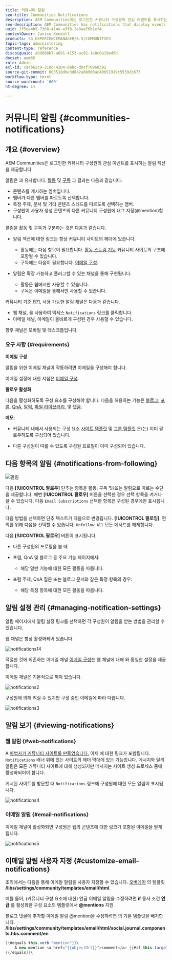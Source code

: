 ```yaml
---
title: 커뮤니티 알림
seo-title: Communities Notifications
description: AEM Communities에는 로그인한 커뮤니티 구성원의 관심 이벤트를 표시하는 알림이 있습니다.
seo-description: AEM Communities has notifications that display events of interest to the signed-in community member
uuid: 2f5ea4b5-7308-414e-a3f8-2e8aa76b1ef4
contentOwner: Janice Kendall
products: SG_EXPERIENCEMANAGER/6.5/COMMUNITIES
topic-tags: administering
content-type: reference
discoiquuid: ab9088b7-a691-4153-ac82-1e8c0a19ed5d
docset: aem65
role: Admin
exl-id: cadb62c9-210d-4204-8abc-d0cf70960392
source-git-commit: 603518dbe3d842a08900ac40651919c55392b573
workflow-type: tm+mt
source-wordcount: '609'
ht-degree: 1%

---
```


# 커뮤니티 알림 {#communities-notifications}

## 개요 {#overview}

AEM Communities은 로그인한 커뮤니티 구성원의 관심 이벤트를 표시하는 알림 섹션을 제공합니다.

알림은 과 유사합니다. [활동](/help/communities/essentials-activities.md) 및 [구독](/help/communities/subscriptions.md) 그 결과는 다음과 같습니다.

* 콘텐츠를 게시하는 멤버입니다.
* 멤버가 다른 멤버를 따르도록 선택합니다.
* 특정 주제, 문서 및 기타 콘텐츠 스레드를 따르도록 선택하는 멤버.
* 구성원이 사용자 생성 콘텐츠의 다른 커뮤니티 구성원에 태그 지정(@mention)합니다.

알림을 활동 및 구독과 구분하는 것은 다음과 같습니다.

* 알림 섹션에 대한 링크는 항상 커뮤니티 사이트의 헤더에 있습니다.

   * 활동에는 다음 항목이 필요합니다. [활동 스트림 기능](/help/communities/functions.md#activity-stream-function) 커뮤니티 사이트의 구조에 포함될 수 있습니다.
   * 구독에는 다음이 필요합니다. [이메일 구성](/help/communities/email.md).

* 알림은 확장 가능하고 플러그할 수 있는 채널을 통해 구현됩니다.

   * 활동은 웹에서만 사용할 수 있습니다.
   * 구독은 이메일을 통해서만 사용할 수 있습니다.

커뮤니티 기준 [FP1](/help/communities/deploy-communities.md#latestfeaturepack), 사용 가능한 알림 채널은 다음과 같습니다.

* 웹 채널, 을 사용하여 액세스 `Notifications` 링크를 클릭합니다.
* 이메일 채널, 이메일이 올바르게 구성된 경우 사용할 수 있습니다.

향후 채널은 모바일 및 데스크톱입니다.

### 요구 사항 {#requirements}

**이메일 구성**

알림을 위한 이메일 채널이 작동하려면 이메일을 구성해야 합니다.

이메일 설정에 대한 지침은 [이메일 구성](/help/communities/analytics.md).

**팔로우 활성화**

다음을 활성화하도록 구성 요소를 구성해야 합니다. 다음을 허용하는 기능은 [블로그](/help/communities/blog-feature.md), [포럼](/help/communities/forum.md), [QnA](/help/communities/working-with-qna.md), [달력](/help/communities/calendar.md), [파일 라이브러리](/help/communities/file-library.md), 및 [댓글](/help/communities/comments.md).

**메모**:

* 커뮤니티 내에서 사용되는 구성 요소 [사이트 템플릿](/help/communities/sites.md) 및 [그룹 템플릿](/help/communities/tools-groups.md) 은(는) 이미 팔로우하도록 구성되어 있습니다.

* 다른 구성원이 따를 수 있도록 구성원 프로필이 이미 구성되어 있습니다.

## 다음 항목의 알림 {#notifications-from-following}

![알림](assets/notifications.png)

다음 **[!UICONTROL 팔로우]** 단추는 항목을 활동, 구독 및/또는 알림으로 따르는 수단을 제공합니다. 매번 **[!UICONTROL 팔로우]** 버튼을 선택한 경우 선택 항목을 켜거나 끌 수 있습니다. 다음 `Email Subscriptions` 선택한 항목은 구성된 경우에만 표시됩니다.

다음 방법을 선택하면 단추 텍스트가 다음으로 변경됩니다. **[!UICONTROL 팔로잉]**. 편의를 위해 다음을 선택할 수 있습니다. `Unfollow All` 모든 메서드를 해제합니다.

다음 **[!UICONTROL 팔로우]** 버튼이 표시됩니다.

* 다른 구성원의 프로필을 볼 때
* 포럼, QnA 및 블로그 등 주요 기능 페이지에서:

   * 해당 일반 기능에 대한 모든 활동을 따릅니다.

* 포럼 주제, QnA 질문 또는 블로그 문서와 같은 특정 항목의 경우:

   * 해당 특정 항목에 대한 모든 활동을 따릅니다.

## 알림 설정 관리 {#managing-notification-settings}

알림 페이지에서 알림 설정 링크를 선택하면 각 구성원이 알림을 받는 방법을 관리할 수 있습니다.

웹 채널은 항상 활성화되어 있습니다.

![notifications14](assets/notifications1.png)

적절한 것에 의존하는 이메일 채널 [이메일 구성](/help/communities/email.md)는 웹 채널에 대해 와 동일한 설정을 제공합니다.

이메일 채널은 기본적으로 꺼져 있습니다.

![notifications2](assets/notifications2.png)

구성원에 의해 켜질 수 있지만 구성 중인 이메일에 따라 다릅니다.

![notifications3](assets/notifications3.png)

## 알림 보기 {#viewing-notifications}

### 웹 알림 {#web-notifications}

A [마법사가 커뮤니티 사이트를 만들었습니다.](/help/communities/sites-console.md) 이제 에 대한 링크가 포함됩니다. `Notifications` 배너 위에 있는 사이트의 헤더 막대에 있는 기능입니다. 메시지와 달리 알림은 모든 커뮤니티 사이트에 대해 생성되지만 메시지는 사이트 생성 프로세스 중에 활성화되어야 합니다.

게시된 사이트를 방문할 때 `Notifications` 링크에 구성원에 대한 모든 알림이 표시됩니다.

![notifications4](assets/notifications4.png)

### 이메일 알림 {#email-notifications}

이메일 채널이 활성화되면 구성원은 웹의 콘텐츠에 대한 링크가 포함된 이메일을 받게 됩니다.

![notifications5](assets/notifications5.png)

## 이메일 알림 사용자 지정 {#customize-email-notifications}

조직에서는 다음을 통해 이메일 알림을 사용자 지정할 수 있습니다. [오버레이](/help/communities/client-customize.md#overlays) 의 템플릿 **/libs/settings/community/templates/email/html**.

예를 들어, (커뮤니티 구성 요소에 대한) 언급 이메일 알림을 수정하려면 **if** 동사 조건 **언급** 를 활성화한 구성 요소의 템플릿에서 **@mentions** 지원.

블로그 댓글에 추가할 이메일 알림 @mention을 수정하려면 의 기본 템플릿을 배치합니다. **/libs/settings/community/templates/email/html/social.journal.components.hbs.comment/en**

```java
{{#equals this.verb "mention"}}\
    A new mention <a href="{{objectUrl}}">comment</a> {{#if this.target.properties.[jcr:title]}}to the article "{{{target.displayName}}}" {{/if}}was added by {{{user.name}}} on {{dateUtil this.published format="EEE, d MMM yyyy HH:mm:ss z"}}.\n \
{{/equals}}\
```

